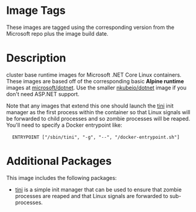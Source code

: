 # Image Tags

These images are tagged using the corresponding version from the Microsoft repo plus the image build date.

# Description

cluster base runtime images for Microsoft .NET Core Linux containers.  These images are based off of the corresponding basic **Alpine runtime** images at [microsoft/dotnet](https://hub.docker.com/r/microsoft/dotnet/).  Use the smaller [nkubeio/dotnet](https://hub.docker.com/r/nhive/dotnet/) image if you don't need ASP.NET support.

Note that any images that extend this one should launch the [tini](https://github.com/krallin/tini) init manager as the first process within the container so that Linux signals will be forwarded to child processes and so zombie processes will be reaped.  You'll need to specify a Docker entrypoint like:

&nbsp;&nbsp;&nbsp;&nbsp;`ENTRYPOINT ["/sbin/tini", "-g", "--", "/docker-entrypoint.sh"]`

# Additional Packages

This image includes the following packages:

* [tini](https://github.com/krallin/tini) is a simple init manager that can be used to ensure that zombie processes are reaped and that Linux signals are forwarded to sub-processes.
